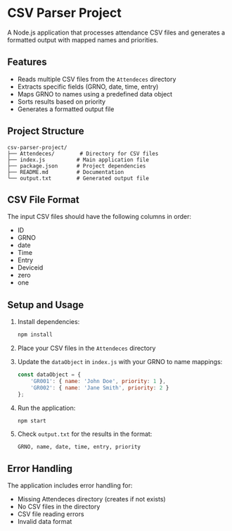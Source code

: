 # CSV Parser Project

A Node.js application that processes attendance CSV files and generates a formatted output with mapped names and priorities.

## Features

- Reads multiple CSV files from the `Attendeces` directory
- Extracts specific fields (GRNO, date, time, entry)
- Maps GRNO to names using a predefined data object
- Sorts results based on priority
- Generates a formatted output file

## Project Structure

```
csv-parser-project/
├── Attendeces/        # Directory for CSV files
├── index.js          # Main application file
├── package.json      # Project dependencies
├── README.md         # Documentation
└── output.txt        # Generated output file
```

## CSV File Format

The input CSV files should have the following columns in order:
- ID
- GRNO
- date
- Time
- Entry
- Deviceid
- zero
- one

## Setup and Usage

1. Install dependencies:
   ```bash
   npm install
   ```

2. Place your CSV files in the `Attendeces` directory

3. Update the `dataObject` in `index.js` with your GRNO to name mappings:
   ```javascript
   const dataObject = {
       'GR001': { name: 'John Doe', priority: 1 },
       'GR002': { name: 'Jane Smith', priority: 2 }
   };
   ```

4. Run the application:
   ```bash
   npm start
   ```

5. Check `output.txt` for the results in the format:
   ```
   GRNO, name, date, time, entry, priority
   ```

## Error Handling

The application includes error handling for:
- Missing Attendeces directory (creates if not exists)
- No CSV files in the directory
- CSV file reading errors
- Invalid data format
